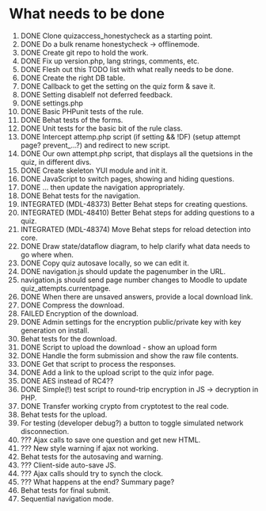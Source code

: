 # What needs to be done

 1. DONE Clone quizaccess_honestycheck as a starting point.
 2. DONE Do a bulk rename honestycheck -> offlinemode.
 3. DONE Create git repo to hold the work.
 4. DONE Fix up version.php, lang strings, comments, etc.
 4. DONE Flesh out this TODO list with what really needs to be done.
 5. DONE Create the right DB table.
 6. DONE Callback to get the setting on the quiz form & save it.
 7. DONE Setting disableIf not deferred feedback.
 8. DONE settings.php
 9. DONE Basic PHPunit tests of the rule.
10. DONE Behat tests of the forms.
11. DONE Unit tests for the basic bit of the rule class.
12. DONE Intercept attemp.php script (if setting && !DF) (setup attempt page? prevent_...?) and redirect to new script.
13. DONE Our own attempt.php script, that displays all the quetsions in the quiz, in different divs.
14. DONE Create skeleton YUI module and init it.
15. DONE JavaScript to switch pages, showing and hiding questions.
16. DONE ... then update the navigation appropriately.
17. DONE Behat tests for the navigation.
18. INTEGRATED (MDL-48373) Better Behat steps for creating questions.
19. INTEGRATED (MDL-48410) Better Behat steps for adding questions to a quiz.
20. INTEGRATED (MDL-48374) Move Behat steps for reload detection into core.
21. DONE Draw state/dataflow diagram, to help clarify what data needs to go where when.
22. DONE Copy quiz autosave locally, so we can edit it.
23. DONE navigation.js should update the pagenumber in the URL.
24. navigation.js should send page number changes to Moodle to update quiz_attempts.currentpage.
25. DONE When there are unsaved answers, provide a local download link.
26. DONE Compress the download.
27. FAILED Encryption of the download.
28. DONE Admin settings for the encryption public/private key with key generation on install.
29. Behat tests for the download.
30. DONE Script to upload the download - show an upload form
31. DONE Handle the form submission and show the raw file contents.
32. DONE Get that script to process the responses.
33. DONE Add a link to the upload script to the quiz infor page.
34. DONE AES instead of RC4??
35. DONE Simple(!) test script to round-trip encryption in JS -> decryption in PHP.
36. DONE Transfer working crypto from cryptotest to the real code.
37. Behat tests for the upload.
38. For testing (developer debug?) a button to toggle simulated network disconnection.
39. ??? Ajax calls to save one question and get new HTML.
40. ??? New style warning if ajax not working.
41. Behat tests for the autosaving and warning.
42. ??? Client-side auto-save JS.
43. ??? Ajax calls should try to synch the clock.
44. ??? What happens at the end? Summary page?
45. Behat tests for final submit.
46. Sequential navigation mode.
